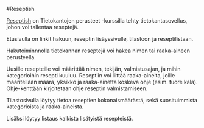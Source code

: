 #Reseptish

[Reseptish](http://reseptish.herokuapp.com/) on Tietokantojen perusteet -kurssilla tehty tietokantasovellus, johon voi tallentaa reseptejä.

Etusivulla on linkit hakuun, reseptin lisäyssivulle, tilastoon ja reseptilistaan.

Hakutoiminnnolla tietokannan reseptejä voi hakea nimen tai raaka-aineen perusteella.

Uusille resepteille voi määrittää nimen, tekijän, valmistusajan, ja mihin kategorioihin resepti kuuluu.
Reseptiin voi liittää raaka-aineita, joille määritellään määrä, yksikkö ja raaka-ainetta koskeva ohje (esim. tuore kala).
Ohje-kenttään kirjoitetaan ohje reseptin valmistamiseen.

Tilastosivulla löytyy tietoa reseptien kokonaismäärästä, sekä suosituimmista kategorioista ja raaka-aineista.

Lisäksi löytyy listaus kaikista lisätyistä resepteistä.




